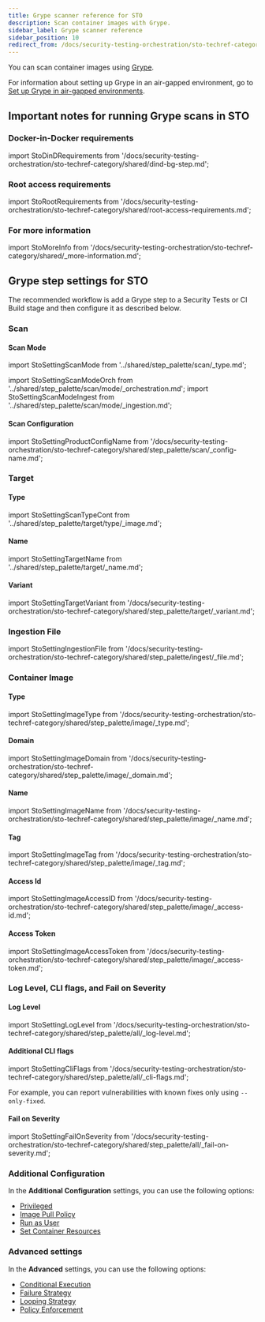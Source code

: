 ```yaml
---
title: Grype scanner reference for STO
description: Scan container images with Grype.
sidebar_label: Grype scanner reference
sidebar_position: 10
redirect_from: /docs/security-testing-orchestration/sto-techref-category/grype/grype-scanner-reference
---
```


You can scan container images using [Grype](https://github.com/anchore/grype).

For information about setting up Grype in an air-gapped environment, go to [Set up Grype in air-gapped environments](/docs/security-testing-orchestration/sto-techref-category/grype/grype-setup-in-airgapped.md).


## Important notes for running Grype scans in STO


### Docker-in-Docker requirements


import StoDinDRequirements from '/docs/security-testing-orchestration/sto-techref-category/shared/dind-bg-step.md';


<StoDinDRequirements />


### Root access requirements


import StoRootRequirements from '/docs/security-testing-orchestration/sto-techref-category/shared/root-access-requirements.md';


<StoRootRequirements />

### For more information


import StoMoreInfo from '/docs/security-testing-orchestration/sto-techref-category/shared/_more-information.md';


<StoMoreInfo />


## Grype step settings for STO

The recommended workflow is add a Grype step to a Security Tests or CI Build stage and then configure it as described below. 


<!--
<details>
<summary>Scanner Template</summary>

![](static/step-palette-00.png)

</details>

-->

### Scan


<a name="scan-mode"></a>

#### Scan Mode


import StoSettingScanMode from '../shared/step_palette/scan/_type.md';

import StoSettingScanModeOrch from '../shared/step_palette/scan/mode/_orchestration.md';
import StoSettingScanModeIngest from '../shared/step_palette/scan/mode/_ingestion.md';


<!-- StoSettingScanMode / -->
<StoSettingScanModeOrch />
<StoSettingScanModeIngest />


#### Scan Configuration


import StoSettingProductConfigName from '/docs/security-testing-orchestration/sto-techref-category/shared/step_palette/scan/_config-name.md';


<StoSettingProductConfigName />


### Target

<a name="target-type"></a>

#### Type


import StoSettingScanTypeCont from '../shared/step_palette/target/type/_image.md';


<StoSettingScanTypeCont />


#### Name 

import StoSettingTargetName from '../shared/step_palette/target/_name.md';

<StoSettingTargetName />

<a name="target-variant"></a>

#### Variant


import StoSettingTargetVariant from '/docs/security-testing-orchestration/sto-techref-category/shared/step_palette/target/_variant.md';



<StoSettingTargetVariant  />


### Ingestion File


import StoSettingIngestionFile from '/docs/security-testing-orchestration/sto-techref-category/shared/step_palette/ingest/_file.md';



<StoSettingIngestionFile  />

### Container Image 


<!-- ============================================================================= -->
<a name="container-type"></a>

#### Type  


import StoSettingImageType from '/docs/security-testing-orchestration/sto-techref-category/shared/step_palette/image/_type.md';



<StoSettingImageType />

<!-- ============================================================================= -->
<a name="container-domain"></a>

#### Domain 



import StoSettingImageDomain from '/docs/security-testing-orchestration/sto-techref-category/shared/step_palette/image/_domain.md';



<StoSettingImageDomain />

<!-- ============================================================================= -->
<a name="container-name"></a>

#### Name


import StoSettingImageName from '/docs/security-testing-orchestration/sto-techref-category/shared/step_palette/image/_name.md';



<StoSettingImageName />

<!-- ============================================================================= -->
<a name="container-tag"></a>

#### Tag


import StoSettingImageTag from '/docs/security-testing-orchestration/sto-techref-category/shared/step_palette/image/_tag.md';



<StoSettingImageTag />

<!-- ============================================================================= -->
<a name="container-access-id"></a>

#### Access Id


import StoSettingImageAccessID from '/docs/security-testing-orchestration/sto-techref-category/shared/step_palette/image/_access-id.md';



<StoSettingImageAccessID />

<!-- ============================================================================= -->
<a name="container-access-token"></a>

#### Access Token 


import StoSettingImageAccessToken from '/docs/security-testing-orchestration/sto-techref-category/shared/step_palette/image/_access-token.md';



<StoSettingImageAccessToken />


### Log Level, CLI flags, and Fail on Severity

<a name="log-level"></a>

#### Log Level


import StoSettingLogLevel from '/docs/security-testing-orchestration/sto-techref-category/shared/step_palette/all/_log-level.md';



<StoSettingLogLevel />

<a name="cli-flags"></a>

#### Additional CLI flags


import StoSettingCliFlags from '/docs/security-testing-orchestration/sto-techref-category/shared/step_palette/all/_cli-flags.md';



<StoSettingCliFlags />

For example, you can report vulnerabilities with known fixes only using `--only-fixed`.

<a name="fail-on-severity"></a>


#### Fail on Severity


import StoSettingFailOnSeverity from '/docs/security-testing-orchestration/sto-techref-category/shared/step_palette/all/_fail-on-severity.md';


<StoSettingFailOnSeverity />

<!-- 

### Settings

You can add a `tool_args` setting to run the [grype scanner](https://github.com/anchore/grype) with specific command-line arguments. For example, you can report vulnerabilities with known fixes only using `--only-fixed`: `tool_args` = `--only-fixed`.

-->

### Additional Configuration

In the **Additional Configuration** settings, you can use the following options:

* [Privileged](/docs/continuous-integration/use-ci/manage-dependencies/background-step-settings#privileged)
* [Image Pull Policy](/docs/continuous-integration/use-ci/manage-dependencies/background-step-settings#image-pull-policy)
* [Run as User](/docs/continuous-integration/use-ci/manage-dependencies/background-step-settings#run-as-user)
* [Set Container Resources](/docs/continuous-integration/use-ci/manage-dependencies/background-step-settings#set-container-resources)


### Advanced settings

In the **Advanced** settings, you can use the following options:

* [Conditional Execution](/docs/platform/pipelines/w_pipeline-steps-reference/step-skip-condition-settings)
* [Failure Strategy](/docs/platform/pipelines/w_pipeline-steps-reference/step-failure-strategy-settings)
* [Looping Strategy](/docs/platform/pipelines/looping-strategies/looping-strategies-matrix-repeat-and-parallelism)
* [Policy Enforcement](/docs/platform/governance/policy-as-code/harness-governance-overview)

<!-- STO-7187 remove legacy configs for scanners with step palettes 

## Security step settings for Grype scans in STO (legacy)
 
:::note
You can set up Grype scans using a Security step, but this is a legacy functionality. Harness recommends that you use an [Grype step](#grype-step-settings-for-sto) instead.
:::


#### Important Notes

* STO supports Grype scans of containers and repositories.
* STO supports [orchestrationscans](/docs/security-testing-orchestration/use-sto/orchestrate-and-ingest/run-an-orchestrated-scan-in-sto.md) and [ingestionOnly scans](/docs/security-testing-orchestration/use-sto/orchestrate-and-ingest/ingest-scan-results-into-an-sto-pipeline.md) scans  with Grype. 

#### Target and variant


import StoLegacyTargetAndVariant  from '../shared/legacy/_sto-ref-legacy-target-and-variant.md';


<StoLegacyTargetAndVariant />

#### Grype scan Settings

* `product_name` = `grype`
* `policy_type` = `orchestratedScan`
* `scan_type` = `repository` or `container`
* `product_config_name` = `default`
* `container_domain` — The image registry domain, for example `docker.io`
* `container_project` — The image owner and project, for example `harness/delegate`
* `container_tag` — The tag of the image to scan, for example `latest`
* `container_type` — Set to `local_image`, `docker_v2`, `jfrog_artifactory`, or `aws_ecr`  
* `fail_on_severity` - See [Fail on Severity](#fail-on-severity).

<!-- 
The following settings are also required, depending on the container type:
+ if `container_type` = `docker_v2`
	- `container_access_id`: Username
	- `container_access_token`: Password/token 
+ if `container_type` = `aws_ecr`
	- `container_access_id`: Username
	- `container_access_token`: Password/token 
	- `container_region`: Image registry AWS region
+ if `container_type` = `jfrog_artifactory`
	- `container_access_id`: Username
	- `container_access_token`: Password/token



#### Container scan settings


import StoLegacyContainer from '../shared/legacy/_sto-ref-legacy-container.md';


<StoLegacyContainer />

#### Ingestion file


import StoLegacyIngest from '../shared/legacy/_sto-ref-legacy-ingest.md';


<StoLegacyIngest />

-->